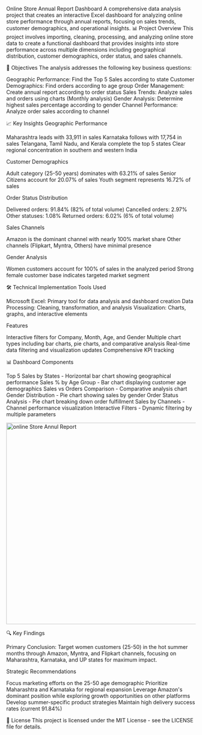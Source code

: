 Online Store Annual Report Dashboard
A comprehensive data analysis project that creates an interactive Excel dashboard for analyzing online store performance through annual reports, focusing on sales trends, customer demographics, and operational insights.
📊 Project Overview
This project involves importing, cleaning, processing, and analyzing online store data to create a functional dashboard that provides insights into store performance across multiple dimensions including geographical distribution, customer demographics, order status, and sales channels.

🎯 Objectives
The analysis addresses the following key business questions:

Geographic Performance: Find the Top 5 Sales according to state
Customer Demographics: Find orders according to age group
Order Management: Create annual report according to order status
Sales Trends: Analyze sales and orders using charts (Monthly analysis)
Gender Analysis: Determine highest sales percentage according to gender
Channel Performance: Analyze order sales according to channel

📈 Key Insights
Geographic Performance

Maharashtra leads with 33,911 in sales
Karnataka follows with 17,754 in sales
Telangana, Tamil Nadu, and Kerala complete the top 5 states
Clear regional concentration in southern and western India

Customer Demographics

Adult category (25-50 years) dominates with 63.21% of sales
Senior Citizens account for 20.07% of sales
Youth segment represents 16.72% of sales

Order Status Distribution

Delivered orders: 91.84% (82% of total volume)
Cancelled orders: 2.97%
Other statuses: 1.08%
Returned orders: 6.02% (6% of total volume)

Sales Channels

Amazon is the dominant channel with nearly 100% market share
Other channels (Flipkart, Myntra, Others) have minimal presence

Gender Analysis

Women customers account for 100% of sales in the analyzed period
Strong female customer base indicates targeted market segment

🛠️ Technical Implementation
Tools Used

Microsoft Excel: Primary tool for data analysis and dashboard creation
Data Processing: Cleaning, transformation, and analysis
Visualization: Charts, graphs, and interactive elements

Features

Interactive filters for Company, Month, Age, and Gender
Multiple chart types including bar charts, pie charts, and comparative analysis
Real-time data filtering and visualization updates
Comprehensive KPI tracking

📊 Dashboard Components

Top 5 Sales by States - Horizontal bar chart showing geographical performance
Sales % by Age Group - Bar chart displaying customer age demographics
Sales vs Orders Comparison - Comparative analysis chart
Gender Distribution - Pie chart showing sales by gender
Order Status Analysis - Pie chart breaking down order fulfillment
Sales by Channels - Channel performance visualization
Interactive Filters - Dynamic filtering by multiple parameters

<img width="1172" height="536" alt="online Store Annul Report" src="https://github.com/user-attachments/assets/58064818-83bd-4172-9164-ccc592fa3ac3" />


🔍 Key Findings

Primary Conclusion: Target women customers (25-50) in the hot summer months through Amazon, Myntra, and Flipkart channels, focusing on Maharashtra, Karnataka, and UP states for maximum impact.

Strategic Recommendations

Focus marketing efforts on the 25-50 age demographic
Prioritize Maharashtra and Karnataka for regional expansion
Leverage Amazon's dominant position while exploring growth opportunities on other platforms
Develop summer-specific product strategies
Maintain high delivery success rates (current 91.84%)

📄 License
This project is licensed under the MIT License - see the LICENSE file for details.
